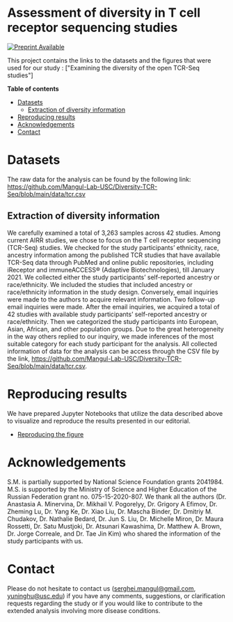 # Assessment of diversity in T cell receptor sequencing studies

[![Preprint Available](https://img.shields.io/badge/Preprint-online-green.svg)](https://osf.io/w25hq/)

This project contains the links to the datasets and the figures that were used for our study : ["Examining the diversity of the open TCR-Seq studies"]

**Table of contents**
* [Datasets](#datasets)
  * [Extraction of diversity information](#extraction-of-diversity-information)
* [Reproducing results](#reproducing-results)
* [Acknowledgements](#acknowledgements)
* [Contact](#contact)


# Datasets

The raw data for the analysis can be found by the following link: https://github.com/Mangul-Lab-USC/Diversity-TCR-Seq/blob/main/data/tcr.csv

## Extraction of diversity information

We carefully examined a total of 3,263 samples across 42 studies. Among current AIRR studies, we chose to focus on the T cell receptor sequencing (TCR-Seq) studies. We checked for the study participants’ ethnicity, race, ancestry information among the published TCR studies that have available TCR-Seq data through PubMed and online public repositories, including iReceptor and immuneACCESS® (Adaptive Biotechnologies), till January 2021. We collected either the study participants’ self-reported ancestry or race/ethnicity. We included the studies that included ancestry or race/ethnicity information in the study design. Conversely, email inquiries were made to the authors to acquire relevant information. Two follow-up email inquiries were made. After the email inquiries, we acquired a total of 42 studies with available study participants’ self-reported ancestry or race/ethnicity. Then we categorized the study participants into European, Asian, African, and other population groups. Due to the great heterogeneity in the way others replied to our inquiry, we made inferences of the most suitable category for each study participant for the analysis.  All collected information of data for the analysis can be access through the CSV file by the link, https://github.com/Mangul-Lab-USC/Diversity-TCR-Seq/blob/main/data/tcr.csv. 


# Reproducing results

We have prepared Jupyter Notebooks that utilize the data described above to visualize and reproduce the results presented in our editorial.

* [Reproducing the figure](https://github.com/Mangul-Lab-USC/Diversity-in-TCR-Seq-studies)


# Acknowledgements

S.M. is partially supported by National Science Foundation grants 2041984. M.S. is supported by the Ministry of Science and Higher Education of the Russian Federation grant no. 075-15-2020-807. We thank all the authors (Dr. Anastasia A. Minervina, Dr. Mikhail V. Pogorelyy, Dr. Grigory A Efimov, Dr. Zheming Lu, Dr. Yang Ke, Dr. Xiao Liu, Dr. Mascha Binder, Dr. Dmitriy M. Chudakov, Dr. Nathalie Bedard, Dr. Jun S. Liu, Dr. Michelle Miron, Dr. Maura Rossetti, Dr. Satu Mustjoki, Dr. Atsunari Kawashima, Dr. Matthew A. Brown, Dr. Jorge Correale, and Dr. Tae Jin Kim) who shared the information of the study participants with us.


# Contact

Please do not hesitate to contact us (serghei.mangul@gmail.com, yuninghu@usc.edu) if you have any comments, suggestions, or clarification requests regarding the study or if you would like to contribute to the extended analysis involving more disease conditions.
